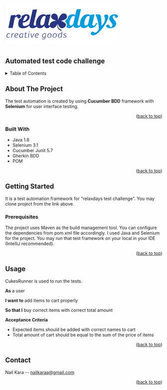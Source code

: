 ![img.png](img.png)

## Automated test code challenge




<details>
  <summary>Table of Contents</summary>
  <ol>
    <li>
      <a href="#about-the-project">About The Project</a>
      <ul>
        <li><a href="#built-with">Built With</a></li>
      </ul>
    </li>
    <li>
      <a href="#getting-started">Getting Started</a>
      <ul>
        <li><a href="#prerequisites">Prerequisites</a></li>
      </ul>
    </li>
    <li><a href="#usage">Usage</a></li>
    <li><a href="#contact">Contact</a></li>
    
  </ol>
</details>




## About The Project


The test automation is created by using **Cucumber** **BDD** framework with **Selenium** for user interface testing.

<p align="right">(<a href="#top">back to top</a>)</p>



### Built With

* Java 1.8
* Selenium 3.1
* Cucumber Junit 5.7 
* Gherkin BDD
* POM

<p align="right">(<a href="#top">back to top</a>)</p>




## Getting Started

It is a test automation framework for "relaxdays test challenge". You may clone project from the link above.








### Prerequisites
The project uses Maven as the build management tool. You can configure the dependencies from pom.xml file accordingly.
I used Java and Selenium for the project.
You may run that test framework on your local in your IDE (IntelliJ recommended).
  
<p align="right">(<a href="#top">back to top</a>)</p>



## Usage

CukesRunner is used to run the tests.

**As** a user 

**I want to** add items to cart properly

**So that I** buy correct items with correct total amount

**Acceptance Criteria**
* Expected items should be added with correct names to cart
* Total amount of cart should be equal to the sum of the price of items




<p align="right">(<a href="#top">back to top</a>)</p> 










## Contact

Nail Kara -- nailkaraa@gmail.com

<p align="right">(<a href="#top">back to top</a>)</p>






